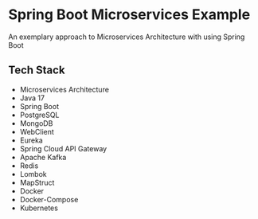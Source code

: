 # Spring Boot Microservices Example
An exemplary approach to Microservices Architecture with using Spring Boot


## Tech Stack
- Microservices Architecture
- Java 17
- Spring Boot
- PostgreSQL
- MongoDB
- WebClient
- Eureka
- Spring Cloud API Gateway
- Apache Kafka
- Redis
- Lombok
- MapStruct
- Docker
- Docker-Compose
- Kubernetes
